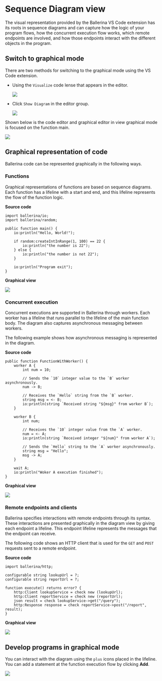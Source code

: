 # Sequence Diagram view

The visual representation provided by the Ballerina VS Code extension has its roots in sequence diagrams and can capture how the logic of your program flows, how the concurrent execution flow works, which remote endpoints are involved, and how those endpoints interact with the different objects in the program.

## Switch to graphical mode

There are two methods for switching to the graphical mode using the VS Code extension.

-   Using the `Visualize` code lense that appears in the editor.
    
    <img src="https://wso2.com/ballerina/vscode/docs/img/visual-programming/sequence-diagram-view/visualize-code-block.png" class="cInlineImage-half"/>

-   Click `Show Diagram` in the editor group.
    
    <img src="https://wso2.com/ballerina/vscode/docs/img/visual-programming/sequence-diagram-view/editor-group-button.png" class="cInlineImage-full"/>

Shown below is the code editor and graphical editor in view graphical mode is focused on the function main.

<img src="https://wso2.com/ballerina/vscode/docs/img/visual-programming/sequence-diagram-view/graphical-view.png" class="cInlineImage-full"/>

## Graphical representation of code

Ballerina code can be represented graphically in the following ways.

### Functions

Graphical representations of functions are based on sequence diagrams. Each function has a lifeline with a start and end, and this lifeline represents the flow of the function logic. 

**Source code**

```ballerina
import ballerina/io;
import ballerina/random;

public function main() {
    io:println("Hello, World!");

    if random:createIntInRange(1, 100) == 22 {
        io:println("the number is 22");
    } else {
        io:println("the number is not 22");
    }

    io:println("Program exit");
}
```

**Graphical view**
    
<img src="https://wso2.com/ballerina/vscode/docs/img/visual-programming/sequence-diagram-view/function-sequence-diagram.png" class="cInlineImage-full"/>

### Concurrent execution

Concurrent executions are supported in Ballerina through workers. Each worker has a lifeline that runs parallel to 
the lifeline of the main function body. The diagram also captures asynchronous messaging between workers.

The following example shows how asynchronous messaging is represented in the diagram.

**Source code**

```ballerina
public function FunctionWithWorker() {
    worker A {
        int num = 10;

        // Sends the `10` integer value to the `B` worker asynchronously.
        num -> B;

        // Receives the `Hello` string from the `B` worker.
        string msg = <- B;
        io:println(string `Received string "${msg}" from worker B`);
    }

    worker B {
        int num;

        // Receives the `10` integer value from the `A` worker.
        num = <- A;
        io:println(string `Received integer "${num}" from worker A`);

        // Sends the `Hello` string to the `A` worker asynchronously.
        string msg = "Hello";
        msg -> A;
    }

    wait A;
    io:println("Woker A execution finished");
}
```

**Graphical view**

<img src="https://wso2.com/ballerina/vscode/docs/img/visual-programming/sequence-diagram-view/worker_sample.png" class="cInlineImage-full"/>

### Remote endpoints and clients

Ballerina specifies interactions with remote endpoints through its syntax. These interactions are presented graphically in the diagram view by giving each endpoint a lifeline. This endpoint lifeline represents the messages that the endpoint can receive.

The following code shows an HTTP client that is used for the `GET` and `POST` requests sent to a remote endpoint.

**Source code**

```ballerina
import ballerina/http;

configurable string lookupUrl = ?;
configurable string reportUrl = ?;

function execute() returns error? {
    http:Client lookupService = check new (lookupUrl);
    http:Client reportService = check new (reportUrl);
    json result = check lookupService->get("/query");
    http:Response response = check reportService->post("/report", result);
}
```

**Graphical view**

<img src="https://wso2.com/ballerina/vscode/docs/img/visual-programming/sequence-diagram-view/client-code-representations.png" class="cInlineImage-full"/>

## Develop programs in graphical mode

You can interact with the diagram using the `plus` icons placed in the lifeline. You can add a statement at the 
function execution flow by clicking **Add**.

<img src="https://wso2.com/ballerina/vscode/docs/img/visual-programming/sequence-diagram-view/diagram-interaction.gif" class="cInlineImage-full"/>
